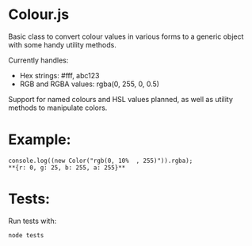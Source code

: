 Colour.js
=========

Basic class to convert colour values in various forms to a generic object with some handy utility methods.

Currently handles:
- Hex strings: #fff, abc123
- RGB and RGBA values: rgba(0, 255, 0, 0.5)

Support for named colours and HSL values planned, as well as utility methods to manipulate colors.

Example:
========

    console.log((new Color("rgb(0, 10%  , 255)")).rgba);
    **{r: 0, g: 25, b: 255, a: 255}**
    
Tests:
======

Run tests with:

    node tests
